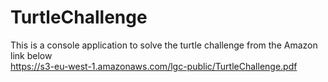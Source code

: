 # TurtleChallenge

This is a console application to solve the turtle challenge from the Amazon link below  
https://s3-eu-west-1.amazonaws.com/lgc-public/TurtleChallenge.pdf

